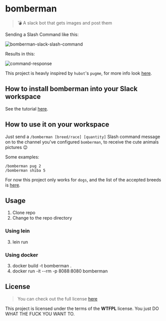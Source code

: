 # bomberman

> :bomb: A slack bot that gets images and post them

Sending a Slash Command like this:

![bomberman-slack-slash-command](https://i.imgur.com/yY3YWeT.png)

Results in this:

![command-response](https://i.imgur.com/6CK6anb.png)

This project is heavly inspired by `hubot`'s `pugme`, for more info look [here](https://github.com/hubot-scripts/hubot-pugme).

## How to install bomberman into your Slack workspace

See the tutorial [here](INSTALLATION.md).

## How to use it on your workspace

Just send a `/bomberman [breed/race] [quantity]` Slash command message on to the channel you've configured `bomberman`, to receive the cute animals pictures :wink: 

Some examples:

```
/bomberman pug 2
/bomberman shiba 5
```

For now this project only works for `dogs`, and the list of the accepted breeds is [here](https://dog.ceo/dog-api/breeds-list).

## Usage

1. Clone repo
2. Change to the repo directory

### Using lein
3. lein run

### Using docker
3. docker build -t bomberman .
4. docker run -it --rm -p 8088:8080 bomberman

## License
>You can check out the full license [here](https://github.com/otaviopace/bomberman/blob/master/LICENSE.md)

This project is licensed under the terms of the **WTFPL** license.
You just DO WHAT THE FUCK YOU WANT TO.
